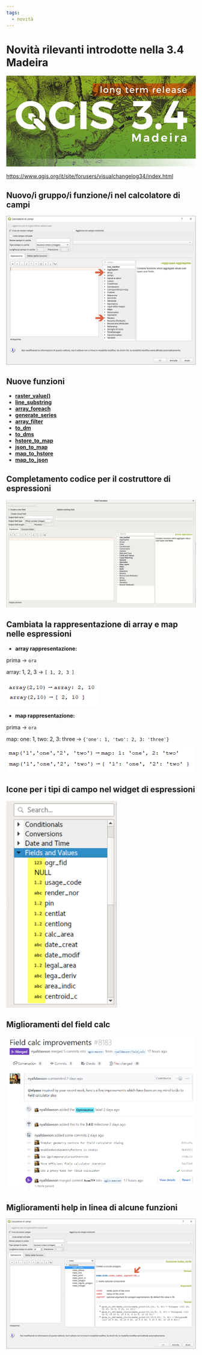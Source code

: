 ```yaml
---
tags:
  - novità
---
```


# Novità rilevanti introdotte nella 3.4 Madeira

![](../img/splashscreen/splash_3_4_0.png)

<https://www.qgis.org/it/site/forusers/visualchangelog34/index.html>

## Nuovo/i gruppo/i funzione/i nel calcolatore di campi
![](../img/novita_34/neo_gruppo2.png)

## Nuove funzioni
* [**raster_value()**](../gr_funzioni/raster/raster_unico.md#raster_value)
* [**line_substring**](../gr_funzioni/geometria/geometria_unico.md#line_substring)
* [**array_foreach**](../gr_funzioni/array/arrayunico.md#array_foreach)
* [**generate_series**](../gr_funzioni/array/array_unico#generate_series)
* [**array_filter**](../gr_funzioni/array/array_unico.md#array_filter)
* [**to_dm**](../gr_funzioni/conversioni/conversioni_unico.md#to_dm)
* [**to_dms**](../gr_funzioni/conversioni/conversioni_unico.md#to_dms)
* [**hstore_to_map**](../gr_funzioni/maps/maps_unico.md#hstore_to_map)
* [**json_to_map**](../gr_funzioni/maps/maps_unico.md#json_to_map)
* [**map_to_hstore**](../gr_funzioni/maps/maps_unico.md#map_to_hstore)
* [**map_to_json**](../gr_funzioni/maps/maps_unico.md#map_to_json)

## Completamento codice per il costruttore di espressioni
![](../img/novita_34/completa_field_calc.gif)

## Cambiata la rappresentazione di array e map nelle espressioni

* **array rappresentazione:**

prima → `ora`

array: 1, 2, 3 → `[ 1, 2, 3 ]`

![](../img/novita_34/arrays.png)

* **map rappresentazione:**

prima → `ora`

map: one: 1, two: 2, 3: three → `{'one': 1, 'two': 2, 3: 'three'}`

![](../img/novita_34/map.png)

## Icone per i tipi di campo nel widget di espressioni

![](../img/novita_34/icone_widget_01.png)

## Miglioramenti del field calc

![](../img/novita_34/miglioramenti.png)

## Miglioramenti help in linea di alcune funzioni

![](../img/novita_34/help_linea.png)
